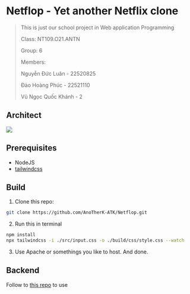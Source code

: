 # Netflop - Yet another Netflix clone

> This is just our school project in Web application Programming
> 
> Class: NT109.O21.ANTN
> 
> Group: 6
> 
> Members:
> 
> Nguyễn Đức Luân - 22520825
> 
> Đào Hoàng Phúc - 22521110
> 
> Vũ Ngọc Quốc Khánh - 2

## Architect 
![](https://i.imgur.com/EuPfh9P.png)

## Prerequisites
- NodeJS
- [tailwindcss](https://tailwindcss.com/docs/installation)

## Build
1. Clone this repo:
```bash
git clone https://github.com/AnoTherK-ATK/Netflop.git
```

2. Run this in terminal
```bash
npm install
npx tailwindcss -i ./src/input.css -o ./build/css/style.css --watch
```

3. Use Apache or somethings you like to host.
And done.

## Backend
Follow to [this repo](https://github.com/whiteshadow0201/Netflop_BE) to use
